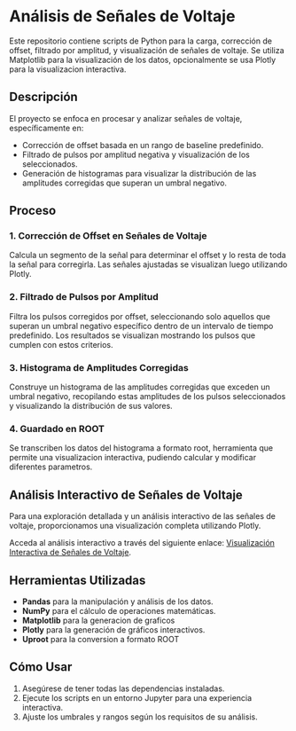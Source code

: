 # Análisis de Señales de Voltaje 

Este repositorio contiene scripts de Python para la carga, corrección de offset, filtrado por amplitud, y visualización de señales de voltaje. Se utiliza Matplotlib para la visualización de los datos, opcionalmente se usa Plotly para la visualizacion interactiva.

## Descripción

El proyecto se enfoca en procesar y analizar señales de voltaje, específicamente en:

- Corrección de offset basada en un rango de baseline predefinido.
- Filtrado de pulsos por amplitud negativa y visualización de los seleccionados.
- Generación de histogramas para visualizar la distribución de las amplitudes corregidas que superan un umbral negativo.

## Proceso

### 1. Corrección de Offset en Señales de Voltaje

Calcula un segmento de la señal para determinar el offset y lo resta de toda la señal para corregirla. Las señales ajustadas se visualizan luego utilizando Plotly.

### 2. Filtrado de Pulsos por Amplitud

Filtra los pulsos corregidos por offset, seleccionando solo aquellos que superan un umbral negativo específico dentro de un intervalo de tiempo predefinido. Los resultados se visualizan mostrando los pulsos que cumplen con estos criterios.

### 3. Histograma de Amplitudes Corregidas

Construye un histograma de las amplitudes corregidas que exceden un umbral negativo, recopilando estas amplitudes de los pulsos seleccionados y visualizando la distribución de sus valores.

### 4. Guardado en ROOT

Se transcriben los datos del histograma a formato root, herramienta que permite una visualizacion interactiva, pudiendo calcular y modificar diferentes parametros.

## Análisis Interactivo de Señales de Voltaje

Para una exploración detallada y un análisis interactivo de las señales de voltaje, proporcionamos una visualización completa utilizando Plotly.

Acceda al análisis interactivo a través del siguiente enlace: [Visualización Interactiva de Señales de Voltaje](https://drive.google.com/file/d/1yYJdzBc_tnzKvMe-skEK3YgvXNz5kuAX/view?usp=sharing).

## Herramientas Utilizadas

- **Pandas** para la manipulación y análisis de los datos.
- **NumPy** para el cálculo de operaciones matemáticas.
- **Matplotlib** para la generacion de graficos
- **Plotly** para la generación de gráficos interactivos.
- **Uproot** para la conversion a formato ROOT

## Cómo Usar

1. Asegúrese de tener todas las dependencias instaladas.
2. Ejecute los scripts en un entorno Jupyter para una experiencia interactiva.
3. Ajuste los umbrales y rangos según los requisitos de su análisis.


